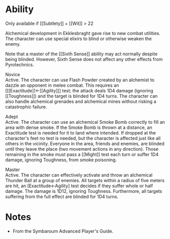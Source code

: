 # Ability
Only available if [[Subtlety]] + [[Wit]] > 22

Alchemical development in Ekklesbraght gave rise to new combat utilities. The character can use special elixirs to blind or otherwise weaken the enemy.

Note that a master of the [[Sixth Sense]] ability may act normally despite being blinded. However, Sixth Sense does not affect any other effects from Pyrotechnics.

Novice<br>Active. The character can use Flash Powder created by an alchemist to dazzle an opponent in melee combat. This requires an \[[[Exactitude]]←[[Agility]]\] test; the attack deals 1D4 damage (ignoring [[Toughness]]) and the target is blinded for 1D4 turns. The character can also handle alchemical grenades and alchemical mines without risking a catastrophic failure.

Adept<br>Active. The character can use an alchemical Smoke Bomb correctly to fill an area with dense smoke. If the Smoke Bomb is thrown at a distance, an Exactitude test is needed for it to land where intended. If dropped at the character's feet no test is needed, but the character is affected just like all others in the vicinity. Everyone in the area, friends and enemies, are blinded until they leave the place (two movement actions in any direction). Those remaining in the smoke must pass a [[Might]] test each turn or suffer 1D4 damage, ignoring Toughness, from smoke poisoning.

Master<br>Active. The character can effectively activate and throw an alchemical Thunder Ball at a group of enemies. All targets within a radius of five meters are hit, an \[Exactitude←Agility\] test decides if they suffer whole or half damage. The damage is 1D12, ignoring Toughness. Furthermore, all targets suffering from the full effect are blinded for 1D4 turns.
# Notes
* From the Symbaroum Advanced Player's Guide.